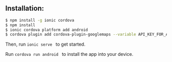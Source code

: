 ## Installation:

```bash
$ npm install -g ionic cordova
$ npm install
$ ionic cordova platform add android
$ cordova plugin add cordova-plugin-googlemaps --variable API_KEY_FOR_ANDROID="<YOUR KEY>" --variable API_KEY_FOR_IOS="<YOUR KEY>" --nofetch
```

Then, run ```ionic serve ``` to get started.

Run ```cordova run android ``` to install the app into your device.